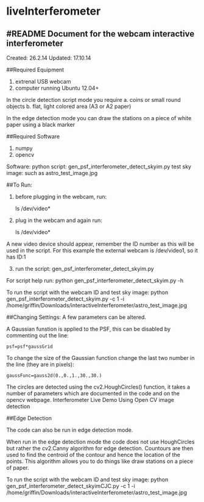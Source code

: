 liveInterferometer
==================

#README Document for the webcam interactive interferometer
-----------------------------------------------------------------
Created: 26.2.14
Updated: 17.10.14

##Required Equipment
1. extrenal USB webcam
2. computer running Ubuntu 12.04+

In the circle detection script mode you require
a. coins or small round objects
b. flat, light colored area (A3 or A2 paper)

In the edge detection mode you can draw the stations on a piece of white paper using a black marker

##Required Software
1. numpy
2. opencv

Software:
python script: gen_psf_interferometer_detect_skyim.py
test sky image: such as astro_test_image.jpg

##To Run:
1. before plugging in the webcam, run:

    ls /dev/video*

2. plug in the webcam and again run:

    ls /dev/video*

A new video device should appear, remember the ID number as this will be used in the script. For this example the external webcam is /dev/video1, so it has ID:1

3. run the script: gen_psf_interferometer_detect_skyim.py

For script help run: python gen_psf_interferometer_detect_skyim.py -h

To run the script with the webcam ID and test sky image: python gen_psf_interferometer_detect_skyim.py -c 1 -i /home/griffin/Downloads/interactiveInterferometer/astro_test_image.jpg


##Changing Settings:
A few parameters can be altered.

A Gaussian funstion is applied to the PSF, this can be disabled by commenting out the line:

    psf=psf*gaussGrid

To change the size of the Gaussian function change the last two number in the line (they are in pixels):

    gaussFunc=gauss2d(0.,0.,1.,30.,30.)

The circles are detected using the cv2.HoughCircles() function, it takes a number of parameters which are documented in the code and on the opencv webpage.
Interferometer Live Demo Using Open CV image detection

##Edge Detection

The code can also be run in edge detection mode.

When run in the edge detection mode the code does not use HoughCircles but rather the cv2.Canny algorithm for edge detection. Countours are then used to find the centroid of the contour and hence the location of the points. This algorithm allows you to do things like draw stations on a piece of paper.

To run the script with the webcam ID and test sky image: python gen_psf_interferometer_detect_skyimCJC.py -c 1 -i /home/griffin/Downloads/interactiveInterferometer/astro_test_image.jpg

